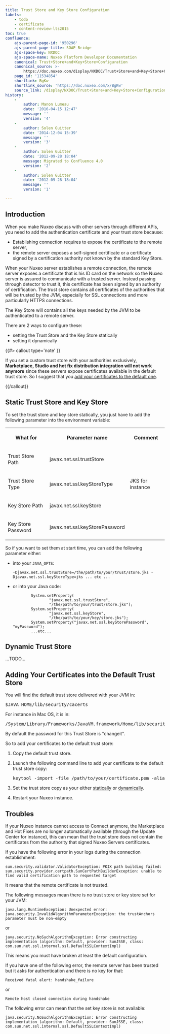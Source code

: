 ```yaml
---
title: Trust Store and Key Store Configuration
labels:
    - todo
    - certificate
    - content-review-lts2015
toc: true
confluence:
    ajs-parent-page-id: '950296'
    ajs-parent-page-title: SOAP Bridge
    ajs-space-key: NXDOC
    ajs-space-name: Nuxeo Platform Developer Documentation
    canonical: Trust+Store+and+Key+Store+Configuration
    canonical_source: >-
        https://doc.nuxeo.com/display/NXDOC/Trust+Store+and+Key+Store+Configuration
    page_id: '11534854'
    shortlink: BgKw
    shortlink_source: 'https://doc.nuxeo.com/x/BgKw'
    source_link: /display/NXDOC/Trust+Store+and+Key+Store+Configuration
history:
    - 
        author: Manon Lumeau
        date: '2016-04-15 12:47'
        message: ''
        version: '4'
    - 
        author: Solen Guitter
        date: '2014-12-04 15:39'
        message: ''
        version: '3'
    - 
        author: Solen Guitter
        date: '2012-09-28 18:04'
        message: Migrated to Confluence 4.0
        version: '2'
    - 
        author: Solen Guitter
        date: '2012-09-28 18:04'
        message: ''
        version: '1'

---
```

## Introduction

When you make Nuxeo discuss with other servers through different APIs, you need to add the authentication certificate and your trust store because:

*   Establishing connection requires to expose the certificate to the remote server,
*   the remote server exposes a self-signed certificate or a certificate signed by a certification authority not known by the standard Key Store.

When your Nuxeo server establishes a remote connection, the remote server exposes a certificate that is his ID card on the network so the Nuxeo server is assured to communicate with a trusted server. Instead passing through detector to trust it, this certificate has been signed by an authority of certification. The trust store contains all certificates of the authorities that will be trusted by the JVM, especially for SSL connections and more particularly HTTPS connections.

The Key Store will contains all the keys needed by the JVM to be authenticated to a remote server.

There are 2 ways to configure these:

*   setting the Trust Store and the Key Store statically
*   setting it dynamically

{{#> callout type='note' }}

If you set a custom trust store with your authorities exclusively, **Marketplace, Studio and hot fix distribution integration will not work anymore** since these servers expose certificates available in the default trust store. So I suggest that you [add your certificates to the default one]({{page}}).

{{/callout}}

## Static Trust Store and Key Store

To set the trust store and key store statically, you just have to add the following parameter into the environment variable:

<table><tbody><tr><th colspan="1">

What for

</th><th colspan="1">

Parameter name

</th><th colspan="1">

Comment

</th></tr><tr><td colspan="1">

Trust Store Path

</td><td colspan="1">

javax.net.ssl.trustStore

</td><td colspan="1">

&nbsp;

</td></tr><tr><td colspan="1">

Trust Store Type

</td><td colspan="1">

javax.net.ssl.keyStoreType

</td><td colspan="1">

JKS for instance

</td></tr><tr><td colspan="1">

Key Store Path

</td><td colspan="1">

javax.net.ssl.keyStore

</td><td colspan="1">

&nbsp;

</td></tr><tr><td colspan="1">

Key Store Password

</td><td colspan="1">

javax.net.ssl.keyStorePassword

</td><td colspan="1">

&nbsp;

</td></tr></tbody></table>

So if you want to set them at start time, you can add the following parameter either:

*   into your `JAVA_OPTS`:

    ```
    -Djavax.net.ssl.trustStore=/the/path/to/your/trust/store.jks -Djavax.net.ssl.keyStoreType=jks ... etc ...

    ```

*   or into your Java code:

    ```
            System.setProperty(
                    "javax.net.ssl.trustStore",
                    "/the/path/to/your/trust/store.jks");
            System.setProperty(
                    "javax.net.ssl.keyStore",
                    "/the/path/to/your/key/store.jks");
            System.setProperty("javax.net.ssl.keyStorePassword", "myPassword");
            ...etc...

    ```

## Dynamic Trust Store

...TODO...

## Adding Your Certificates into the Default Trust Store

You will find the default trust store delivered with your JVM in:

<pre>$JAVA_HOME/lib/security/cacerts</pre>

For instance in Mac OS, it is in:

<pre>/System/Library/Frameworks/JavaVM.framework/Home/lib/security/cacerts
</pre>

By default the password for this Trust Store is "changeit".

So to add your certificates to the default trust store:

1.  Copy the default trust store.
2.  Launch the following command line to add your certificate to the default trust store copy:

    <pre>keytool -import -file /path/to/your/certificate.pem -alias NameYouWantToGiveOfYourCertificate -keystore /path/to/the/copy/of/the/default/truststore.jks -storepass changeit
    </pre>

3.  Set the trust store copy as your either [statically]({{page}}) or [dynamically]({{page}}).
4.  Restart your Nuxeo instance.

## Troubles

If your Nuxeo instance cannot access to Connect anymore, the Marketplace and Hot Fixes are no longer automatically available (through the Update Center for instance), this can mean that the trust store does not contain the certificates from the authority that signed Nuxeo Servers certificates.

If you have the following error in your logs during the connection establishment:

```
sun.security.validator.ValidatorException: PKIX path building failed: sun.security.provider.certpath.SunCertPathBuilderException: unable to find valid certification path to requested target

```

It means that the remote certificate is not trusted.

The following messages mean there is no trust store or key store set for your JVM:

```
java.lang.RuntimeException: Unexpected error: java.security.InvalidAlgorithmParameterException: the trustAnchors parameter must be non-empty

```

or

```
java.security.NoSuchAlgorithmException: Error constructing implementation (algorithm: Default, provider: SunJSSE, class: com.sun.net.ssl.internal.ssl.DefaultSSLContextImpl)

```

This means you must have broken at least the default configuration.

If you have one of the following error, the remote server has been trusted but it asks for authentication and there is no key for that:

```
Received fatal alert: handshake_failure

```

or

```
Remote host closed connection during handshake

```

The following error can mean that the set key store is not available:

```
java.security.NoSuchAlgorithmException: Error constructing implementation (algorithm: Default, provider: SunJSSE, class: com.sun.net.ssl.internal.ssl.DefaultSSLContextImpl)

```